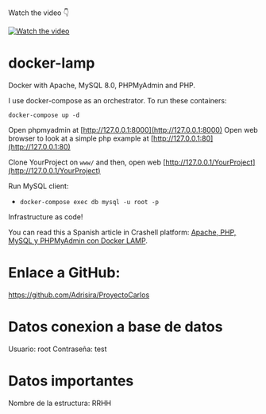 Watch the video 👇

[![Watch the video](https://img.youtube.com/vi/v-r_12oezds/maxresdefault.jpg)](https://youtu.be/v-r_12oezds)

# docker-lamp

Docker with Apache, MySQL 8.0, PHPMyAdmin and PHP.

I use docker-compose as an orchestrator. To run these containers:

```
docker-compose up -d
```

Open phpmyadmin at [http://127.0.0.1:8000](http://127.0.0.1:8000)
Open web browser to look at a simple php example at [http://127.0.0.1:80](http://127.0.0.1:80)

Clone YourProject on `www/` and then, open web [http://127.0.0.1/YourProject](http://127.0.0.1/YourProject)

Run MySQL client:

- `docker-compose exec db mysql -u root -p` 

Infrastructure as code!

You can read this a Spanish article in Crashell platform: [Apache, PHP, MySQL y PHPMyAdmin con Docker LAMP](https://www.crashell.com/estudio/apache_php_mysql_y_phpmyadmin_con_docker_lamp).



# Enlace a GitHub:
https://github.com/Adrisira/ProyectoCarlos

# Datos conexion a base de datos
Usuario: root
Contraseña: test


# Datos importantes
Nombre de la estructura: RRHH